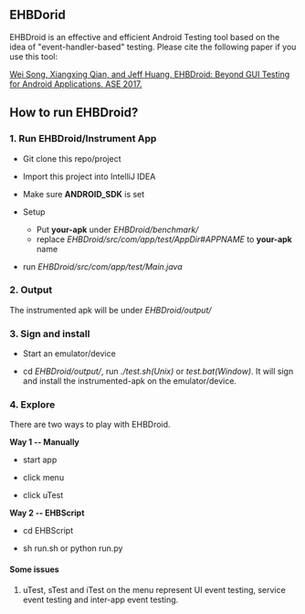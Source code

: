 ## EHBDorid

EHBDroid is an effective and efficient Android Testing tool based on the idea of "event-handler-based" testing. Please cite the following paper if you use this tool:

[Wei Song, Xiangxing Qian, and Jeff Huang. EHBDroid: Beyond GUI Testing for Android Applications. ASE 2017.](https://github.com/wsong-nj/EHBDroid/blob/master/EHBDroid.pdf)

## How to run EHBDroid?

### 1. Run EHBDroid/Instrument App

- Git clone this repo/project

- Import this project into IntelliJ IDEA

- Make sure __ANDROID_SDK__ is set

- Setup

    + Put __your-apk__ under _EHBDroid/benchmark/_
    + replace _EHBDroid/src/com/app/test/AppDir#APPNAME_ to __your-apk__ name

- run _EHBDroid/src/com/app/test/Main.java_

### 2. Output

The instrumented apk will be under _EHBDroid/output/_ 

### 3. Sign and install

- Start an emulator/device 

- cd _EHBDroid/output/_, run _./test.sh(Unix)_ or _test.bat(Window)_. It will sign and install the instrumented-apk on the emulator/device.

### 4. Explore 

There are two ways to play with EHBDroid. 

__Way 1 -- Manually__

- start app

- click menu

- click uTest

__Way 2 -- EHBScript__

- cd EHBScript

- sh run.sh or python run.py

#### Some issues

1. uTest, sTest and iTest on the menu represent UI event testing, service event testing and inter-app event testing.



